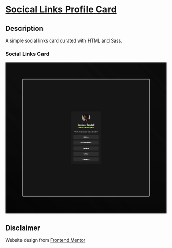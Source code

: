 # [Socical Links Profile Card](https://social-links-card-lenanle333.vercel.app/)

## Description

A simple social links card curated with HTML and Sass.

### Social Links Card

![Social Links Card](https://github.com/lenanle333/Social-Links-Profile-Card/blob/b2f07073ff36ef7c03efd6c9766f80f24cc6a279/assets/screenshot/Social%20links%20profile%20screenshot.jpeg)

## Disclaimer

Website design from [Frontend Mentor](https://www.frontendmentor.io/challenges/social-links-profile-UG32l9m6dQ/hub)

